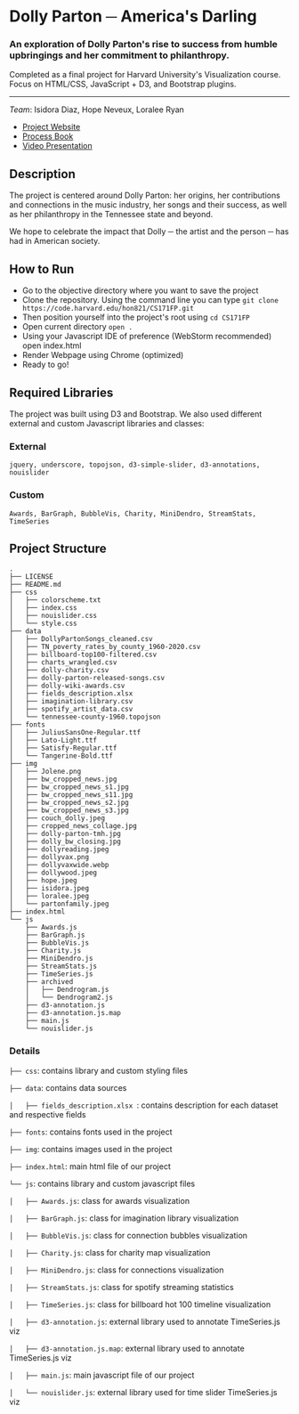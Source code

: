 # Dolly Parton ─ America's Darling

### An exploration of Dolly Parton's rise to success from humble upbringings and her commitment to philanthropy.

Completed as a final project for Harvard University's Visualization course. Focus on HTML/CSS, JavaScript + D3, and Bootstrap plugins.

---
*Team*: Isidora Diaz, Hope Neveux, Loralee Ryan

+ [Project Website](https://l-r-ryan.github.io/DollyParton/)
+ [Process Book](https://docs.google.com/document/d/1U5zToUgqU9AknzWW-_Guzpe9N0TiHKTKJtSsBoTUR3s/edit?usp=sharing)
+ [Video Presentation](https://vimeo.com/778163318)

## Description
The project is centered around Dolly Parton: her origins, her contributions and connections in the music industry,
her songs and their success, as well as her philanthropy in the Tennessee state and beyond.

We hope to celebrate the impact that Dolly ─ the artist and the person ─ has had in American society.


## How to Run
- Go to the objective directory where you want to save the project
- Clone the repository. Using the command line you can type ```git clone https://code.harvard.edu/hon821/CS171FP.git```
- Then position yourself into the project's root using ```cd CS171FP ```
- Open current directory ```open .```
- Using your Javascript IDE of preference (WebStorm recommended) open index.html
- Render Webpage using Chrome (optimized)
- Ready to go!

## Required Libraries
The project was built using D3 and Bootstrap. We also used different external and custom Javascript libraries and classes:
### External
```jquery, underscore, topojson, d3-simple-slider, d3-annotations, nouislider```
### Custom
```Awards, BarGraph, BubbleVis, Charity, MiniDendro, StreamStats, TimeSeries```

## Project Structure

```
.
├── LICENSE
├── README.md
├── css
│   ├── colorscheme.txt
│   ├── index.css
│   ├── nouislider.css
│   └── style.css
├── data
│   ├── DollyPartonSongs_cleaned.csv
│   ├── TN_poverty_rates_by_county_1960-2020.csv
│   ├── billboard-top100-filtered.csv
│   ├── charts_wrangled.csv
│   ├── dolly-charity.csv
│   ├── dolly-parton-released-songs.csv
│   ├── dolly-wiki-awards.csv
│   ├── fields_description.xlsx
│   ├── imagination-library.csv
│   ├── spotify_artist_data.csv
│   └── tennessee-county-1960.topojson
├── fonts
│   ├── JuliusSansOne-Regular.ttf
│   ├── Lato-Light.ttf
│   ├── Satisfy-Regular.ttf
│   └── Tangerine-Bold.ttf
├── img
│   ├── Jolene.png
│   ├── bw_cropped_news.jpg
│   ├── bw_cropped_news_s1.jpg
│   ├── bw_cropped_news_s11.jpg
│   ├── bw_cropped_news_s2.jpg
│   ├── bw_cropped_news_s3.jpg
│   ├── couch_dolly.jpeg
│   ├── cropped_news_collage.jpg
│   ├── dolly-parton-tmh.jpg
│   ├── dolly_bw_closing.jpg
│   ├── dollyreading.jpeg
│   ├── dollyvax.png
│   ├── dollyvaxwide.webp
│   ├── dollywood.jpeg
│   ├── hope.jpeg
│   ├── isidora.jpeg
│   ├── loralee.jpeg
│   └── partonfamily.jpeg
├── index.html
└── js
    ├── Awards.js
    ├── BarGraph.js
    ├── BubbleVis.js
    ├── Charity.js
    ├── MiniDendro.js
    ├── StreamStats.js
    ├── TimeSeries.js
    ├── archived
    │   ├── Dendrogram.js
    │   └── Dendrogram2.js
    ├── d3-annotation.js 
    ├── d3-annotation.js.map
    ├── main.js
    └── nouislider.js
```

### Details
```├── css```: contains library and custom styling files

```├── data```: contains data sources

```│   ├── fields_description.xlsx ```: contains description for each dataset and respective fields

```├── fonts```: contains fonts used in the project

```├── img```: contains images used in the project

```├── index.html```: main html file of our project

```└── js```: contains library and custom javascript files

```│   ├── Awards.js```: class for awards visualization

```│   ├── BarGraph.js```: class for imagination library visualization

```│   ├── BubbleVis.js```: class for connection bubbles visualization

```│   ├── Charity.js```: class for charity map visualization

```│   ├── MiniDendro.js```: class for connections visualization

```│   ├── StreamStats.js```: class for spotify streaming statistics

```│   ├── TimeSeries.js```: class for billboard hot 100 timeline visualization

```│   ├── d3-annotation.js```: external library used to annotate TimeSeries.js viz

```│   ├── d3-annotation.js.map```: external library used to annotate TimeSeries.js viz

```│   ├── main.js```: main javascript file of our project

```│   └── nouislider.js```: external library used for time slider TimeSeries.js viz
